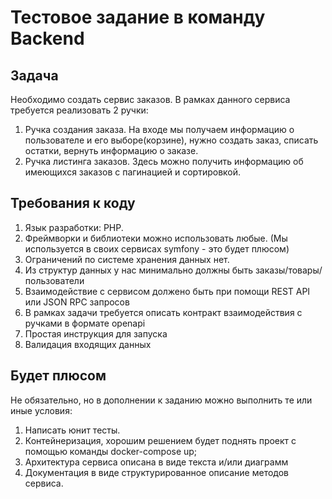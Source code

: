# Тестовое задание в команду Backend

## Задача
Необходимо создать сервис заказов. В рамках данного сервиса требуется реализовать 2 ручки:
1. Ручка создания заказа. На входе мы получаем информацию о пользователе и его выборе(корзине), нужно создать заказ, списать остатки, вернуть информацию о заказе.
2. Ручка листинга заказов. Здесь можно получить информацию об имеющихся заказов с пагинацией и сортировкой.

## Требования к коду
1. Язык разработки: PHP. 
2. Фреймворки и библиотеки можно использовать любые. (Мы используется в своих сервисах symfony - это будет плюсом)
3. Ограничений по системе хранения данных нет.
4. Из структур данных у нас минимально должны быть заказы/товары/пользователи
5. Взаимодействие с сервисом должено быть при помощи REST API или JSON RPC запросов
6. В рамках задачи требуется описать контракт взаимодействия с ручками в формате openapi
7. Простая инструкция для запуска
8. Валидация входящих данных
   

## Будет плюсом
Не обязательно, но в дополнении к заданию можно выполнить те или иные условия:
1. Написать юнит тесты.
2. Контейнеризация, хорошим решением будет поднять проект с помощью команды docker-compose up;
3. Архитектура сервиса описана в виде текста и/или диаграмм
4. Документация в виде структурированное описание методов сервиса.
